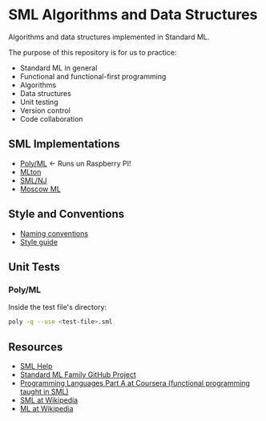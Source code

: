 # SML Algorithms and Data Structures

Algorithms and data structures implemented in Standard ML.

The purpose of this repository is for us to practice:

- Standard ML in general
- Functional and functional-first programming
- Algorithms
- Data structures
- Unit testing
- Version control
- Code collaboration

## SML Implementations

- [Poly/ML][30] <- Runs un Raspberry PI!
- [MLton][31]
- [SML/NJ][32]
- [Moscow ML][33]

## Style and Conventions

- [Naming conventions][50]
- [Style guide][51]

## Unit Tests

### Poly/ML

Inside the test file's directory:

```bash
poly -q --use <test-file>.sml
```

## Resources

- [SML Help][104]
- [Standard ML Family GitHub Project][100]
- [Programming Languages Part A at Coursera (functional programming taught in SML)][101]
- [SML at Wikipedia][102]
- [ML at Wikipedia][103]

[30]: http://mlton.org/
[31]: https://www.polyml.org/
[32]: https://www.smlnj.org/
[33]: https://mosml.org/

[50]: https://thebreakfastpost.com/2016/06/11/naming-conventions-in-standard-ml/
[51]: https://www.cs.cornell.edu/courses/cs312/2008sp/handouts/style.htm

[100]: https://smlfamily.github.io/
[101]: https://www.coursera.org/learn/programming-languages
[102]: https://en.wikipedia.org/wiki/SML
[103]: https://en.wikipedia.org/wiki/ML_(programming_language)
[104]: https://smlhelp.github.io

